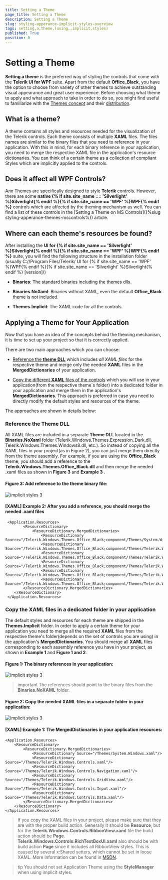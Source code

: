 ```yaml
---
title: Setting a Theme
page_title: Setting a Theme 
description: Setting a Theme 
slug: styling-apperance-implicit-styles-overview
tags: setting,a,theme,(using,,implicit,styles)
published: True
position: 0
---
```


# Setting a Theme

**Setting a theme** is the preferred way of styling the controls that come with the **Telerik UI for WPF** suite. Apart from the default **Office_Black**, you have the option to choose from variety of other themes to achieve outstanding visual appearance and great user experience. Before choosing what theme to apply and what approach to take in order to do so, you might find useful to familiarize with the [Themes concept](#what-is-a-theme) and their [distribution](#themes-distribution).

## What is a theme?

A theme contains all styles and resources needed for the visualization of the Telerik controls. Each theme consists of multiple **XAML** files. The files names are similar to the binary files that you need to reference in your application. With this in mind, for each binary reference in your application, you need to merge the respective XAML file in the application's resource dictionaries. You can think of a certain theme as a collection of compliant Styles which are implicitly applied to the controls. 

## Does it affect all WPF Controls?

Алл Themes are specifically designed to style **Telerik** controls. However, there are some **native {% if site.site_name == 'Silverlight' %}Silverlight{% endif %}{% if site.site_name == 'WPF' %}WPF{% endif %}** controls which are affected by the theming mechanism as well. You can find a list of these controls in the [Setting a Theme on MS Controls]({%slug styling-apperance-themes-mscontrols%}) article.

## Where can each theme's resources be found?

After installing the __UI for {% if site.site_name == 'Silverlight' %}Silverlight{% endif %}{% if site.site_name == 'WPF' %}WPF{% endif %}__ suite, you will find the following structure in the installation folder (usually C://Program Files/Telerik/ UI for {% if site.site_name == 'WPF' %}WPF{% endif %}{% if site.site_name == 'Silverlight' %}Silverlight{% endif %} [version]/)
    

* __Binaries__: The standard binaries including the themes dlls.

* __Binaries.NoXaml__: Binaries without XAML, even the default **Office_Black** theme is not included.

* __Themes.Implicit__: The XAML code for all the controls.

## Applying a Theme for Your Application

Now that you have an idea of the concepts behind the theming mechanism, it is time to set up your project so that it is correctly applied. 

There are two main approaches which you can choose:


* [Reference the **theme DLL**](#reference-the-theme-dll) which includes *all XAML files* for the respective theme and merge only the needed **XAML** files in the **MergedDictionaries** of your application.

* [Copy the different **XAML** files of the controls](#copy-the-xaml-files-in-a-dedicated-folder-in-your-application) which you will use in your application(from the respective theme`s folder) into a dedicated folder in your application and merge them in the application's **MergedDictionaries**. This approach is preferred in case you need to directly modify the default styles and resources of the theme.

The approaches are shown in details below:

### Reference the Theme DLL

 All XAML files are included in a separate __Theme DLL__ located in the **Binaries.NoXaml** folder (Telerik.Windows.Themes.Expression_Dark.dll, Telerik.Windows.Themes.Windows8.dll, etc.). So instead of copying all the XAML files in your project(as in Figure 2), you can just merge them directly from the theme assembly. For example, if you are using the **Office_Black** theme, you should add a reference to the **Telerik.Windows.Themes.Office_Black.dll** and then merge the needed .xaml files as shown in **Figure 3** and **Example 3** .

#### __Figure 3: Add reference to the theme binary file:__

![implicit styles 3](images/implicit-styles-theme-dll.PNG)

#### __[XAML] Example 2: After you add a reference, you should merge the needed .xaml files__

	 <Application.Resources>
			<ResourceDictionary>
	    		<ResourceDictionary.MergedDictionaries>
	       	 	    <ResourceDictionary Source="/Telerik.Windows.Themes.Office_Black;component/Themes/System.Windows.xaml"/>
	                <ResourceDictionary Source="/Telerik.Windows.Themes.Office_Black;component/Themes/Telerik.Windows.Controls.xaml"/>
	                <ResourceDictionary Source="/Telerik.Windows.Themes.Office_Black;component/Themes/Telerik.Windows.Controls.Navigation.xaml"/>
	                <ResourceDictionary Source="/Telerik.Windows.Themes.Office_Black;component/Themes/Telerik.Windows.Controls.GridView.xaml"/>
	                <ResourceDictionary Source="/Telerik.Windows.Themes.Office_Black;component/Themes/Telerik.Windows.Controls.Input.xaml"/>
	                <ResourceDictionary Source="/Telerik.Windows.Themes.Office_Black;component/Themes/Telerik.Windows.Controls.Data.xaml"/>              
	    	</ResourceDictionary.MergedDictionaries>
		</ResourceDictionary>	
	 </Application.Resources>

### Copy the XAML files in a dedicated folder in your application

The default styles and resources for each theme are shipped in the **Themes.Implicit** folder. In order to apply a certain theme for your application you need to merge all the required **XAML** files from the respective theme's folder(depends on the set of controls you are using) in the application's **MergedDictionaries**. You should merge all **XAML** files corresponding to each assembly reference you have in your project, as shown in **Example 1** and **Figure 1 and 2**. 

#### __Figure 1: The binary references in your application:__

![implicit styles 3](images/implicit-styles-references.png)

>important The references should point to the binary files from the __Binaries.NoXAML__ folder.

#### __Figure 2: Copy the needed XAML files in a separate folder in your application:__

![implicit styles 3](images/implicit-styles-themes-folder.PNG)

#### __[XAML] Example 1: The MergedDictionaries in your application resources:__

	<Application.Resources>
        <ResourceDictionary>
		    <ResourceDictionary.MergedDictionaries>
                <ResourceDictionary Source="/Themes/System.Windows.xaml"/>
                <ResourceDictionary Source="/Themes/Telerik.Windows.Controls.xaml"/>
                <ResourceDictionary Source="/Themes/Telerik.Windows.Controls.Navigation.xaml"/>
                <ResourceDictionary Source="/Themes/Telerik.Windows.Controls.GridView.xaml"/>
                <ResourceDictionary Source="/Themes/Telerik.Windows.Controls.Input.xaml"/>
                <ResourceDictionary Source="/Themes/Telerik.Windows.Controls.Data.xaml"/>
            </ResourceDictionary.MergedDictionaries>
        </ResourceDictionary>
	</Application.Resources>


>If you copy the XAML files in your project, please make sure that they are with the proper build action. Generally it should be __Resource__, but for the __Telerik.Windows.Controls.RibbonView.xaml__ file the build action should be __Page__. __Telerik.Windows.Controls.RichTextBoxUI.xaml__ also should be with build action __Page__ since it includes all RibbonView styles. This is caused by several x:Shared setters, which cannot be set in loose XAML. More information can be found in [MSDN](http://msdn.microsoft.com/en-us/library/aa970778%28v=vs.110%29.aspx).

>tip You should not set Application Theme using the __StyleManager__ when using implicit styles. 

